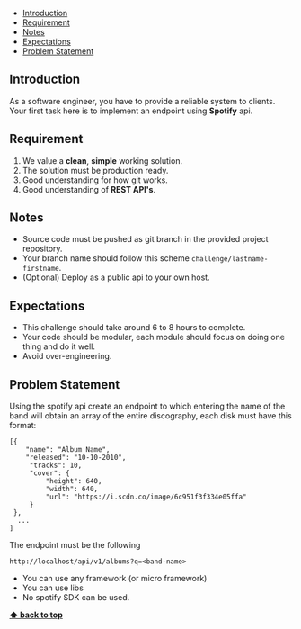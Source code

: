 - [Introduction](#introduction)
- [Requirement](#requirement)
- [Notes](#notes)
- [Expectations](#expectations)
- [Problem Statement](#problem-statement)

## Introduction

As a software engineer, you have to provide a reliable system to clients.
Your first task here is to implement an endpoint using **Spotify** api.

## Requirement

1. We value a **clean**, **simple** working solution.
2. The solution must be production ready.
3. Good understanding for how git works.
4. Good understanding of **REST API's**.

## Notes

- Source code must be pushed as git branch in the provided project repository.
- Your branch name should follow this scheme `challenge/lastname-firstname`.
- (Optional) Deploy as a public api to your own host.

## Expectations

- This challenge should take around 6 to 8 hours to complete.
- Your code should be modular, each module should focus on doing one thing and do it well.
- Avoid over-engineering.

## Problem Statement

Using the spotify api create an endpoint to which entering the name of the band will obtain an array of the entire discography, each disk must have this format:
```
[{
    "name": "Album Name",
    "released": "10-10-2010",
     "tracks": 10,
     "cover": {
         "height": 640,
         "width": 640,
         "url": "https://i.scdn.co/image/6c951f3f334e05ffa"
     }
 },
  ...
]
```

The endpoint must be the following
```
http://localhost/api/v1/albums?q=<band-name>
```

- You can use any framework (or micro framework)
- You can use libs
- No spotify SDK can be used.

**[⬆ back to top](#introduction)**
